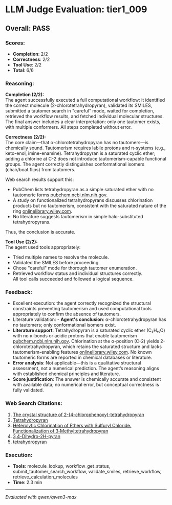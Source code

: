 # LLM Judge Evaluation: tier1_009

## Overall: PASS

### Scores:
- **Completion**: 2/2
- **Correctness**: 2/2
- **Tool Use**: 2/2
- **Total**: 6/6

### Reasoning:
**Completion (2/2):**  
The agent successfully executed a full computational workflow: it identified the correct molecule (2-chlorotetrahydropyran), validated its SMILES, submitted a tautomer search in "careful" mode, waited for completion, retrieved the workflow results, and fetched individual molecular structures. The final answer includes a clear interpretation: only one tautomer exists, with multiple conformers. All steps completed without error.

**Correctness (2/2):**  
The core claim—that α-chlorotetrahydropyran has no tautomers—is chemically sound. Tautomerism requires labile protons and π-systems (e.g., keto-enol, imine-enamine). Tetrahydropyran is a saturated cyclic ether; adding a chlorine at C-2 does not introduce tautomerism-capable functional groups. The agent correctly distinguishes conformational isomers (chair/boat flips) from tautomers.  

Web search results support this:  
- PubChem lists tetrahydropyran as a simple saturated ether with no tautomeric forms [pubchem.ncbi.nlm.nih.gov](https://pubchem.ncbi.nlm.nih.gov/compound/8894).  
- A study on functionalized tetrahydropyrans discusses chlorination products but no tautomerism, consistent with the saturated nature of the ring [onlinelibrary.wiley.com](https://onlinelibrary.wiley.com/doi/10.1002/bscb.19931020308).  
- No literature suggests tautomerism in simple halo-substituted tetrahydropyrans.  

Thus, the conclusion is accurate.

**Tool Use (2/2):**  
The agent used tools appropriately:  
- Tried multiple names to resolve the molecule.  
- Validated the SMILES before proceeding.  
- Chose "careful" mode for thorough tautomer enumeration.  
- Retrieved workflow status and individual structures correctly.  
All tool calls succeeded and followed a logical sequence.

### Feedback:
- Excellent execution: the agent correctly recognized the structural constraints preventing tautomerism and used computational tools appropriately to confirm the absence of tautomers.
- Literature validation: - **Agent's conclusion**: α-chlorotetrahydropyran has no tautomers; only conformational isomers exist.  
- **Literature support**: Tetrahydropyran is a saturated cyclic ether (C₅H₁₀O) with no π-bonds or acidic protons that enable tautomerism [pubchem.ncbi.nlm.nih.gov](https://pubchem.ncbi.nlm.nih.gov/compound/8894). Chlorination at the α-position (C-2) yields 2-chlorotetrahydropyran, which retains the saturated structure and lacks tautomerism-enabling features [onlinelibrary.wiley.com](https://onlinelibrary.wiley.com/doi/10.1002/bscb.19931020308). No known tautomeric forms are reported in chemical databases or literature.  
- **Error analysis**: Not applicable—this is a qualitative structural assessment, not a numerical prediction. The agent’s reasoning aligns with established chemical principles and literature.  
- **Score justification**: The answer is chemically accurate and consistent with available data; no numerical error, but conceptual correctness is fully validated.

### Web Search Citations:
1. [The crystal structure of 2-(4-chlorophenoxy)-tetrahydropyran](https://www.degruyter.com/document/doi/10.1524/zkri.1982.159.14.265/html)
2. [Tetrahydropyran](https://pubchem.ncbi.nlm.nih.gov/compound/8894)
3. [Heterolytic Chlorination of Ethers with Sulfuryl Chloride. Functionalization of 3‐Methyltetrahydropyran](https://onlinelibrary.wiley.com/doi/10.1002/bscb.19931020308)
4. [3,4-Dihydro-2H-pyran](https://pubchem.ncbi.nlm.nih.gov/compound/8080)
5. [tetrahydropyran](https://www.wikidata.org/wiki/Q412815)

### Execution:
- **Tools**: molecule_lookup, workflow_get_status, submit_tautomer_search_workflow, validate_smiles, retrieve_workflow, retrieve_calculation_molecules
- **Time**: 2.3 min

---
*Evaluated with qwen/qwen3-max*
